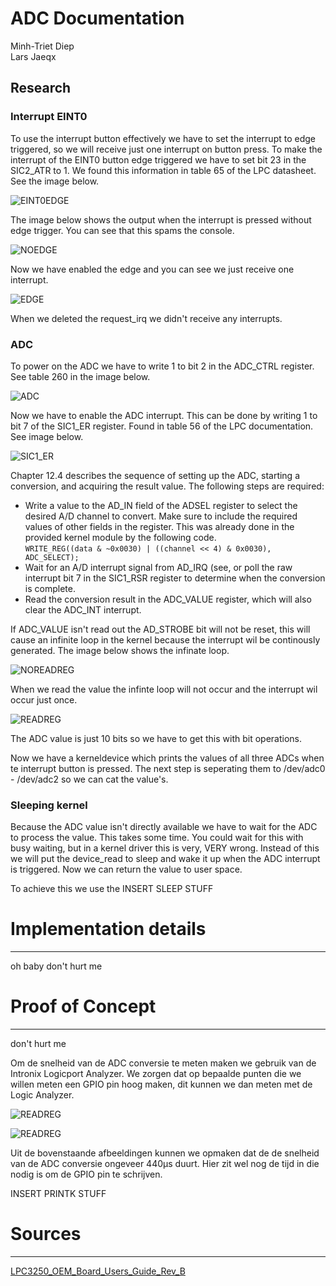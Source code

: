 ADC Documentation
===============================================================================
Minh-Triet Diep  
Lars Jaeqx  

## Research

### Interrupt EINT0
To use the interrupt button effectively we have to set the interrupt to edge triggered, so we will receive just one interrupt on button press. To make the interrupt of the EINT0 button edge triggered we have to set bit 23 in the SIC2_ATR to 1. We found this information in table 65 of the LPC datasheet. See the image below.  
  
![EINT0EDGE](img/SIC2_ATR.PNG)  
  
The image below shows the output when the interrupt is pressed without edge trigger. You can see that this spams the console.  

![NOEDGE](img/NoEdge.PNG)  
  
Now we have enabled the edge and you can see we just receive one interrupt.  
  
![EDGE](img/Edge.PNG)  
  
When we deleted the request_irq we didn't receive any interrupts.  
  
### ADC
To power on the ADC we have to write 1 to bit 2 in the ADC_CTRL register. See table 260 in the image below.  
  
![ADC](img/ADC_CTRL.PNG)  
  
Now we have to enable the ADC interrupt. This can be done by writing 1 to bit 7 of the SIC1_ER register. Found in table 56 of the LPC documentation. See image below.  
  
![SIC1_ER](img/SIC1_ER.PNG)  
  
Chapter 12.4 describes the sequence of setting up the ADC, starting a conversion, and acquiring the result value. The following steps are required:
- Write a value to the AD_IN field of the ADSEL register to select the desired A/D channel to convert. Make sure to include the required values of other fields in the register. This was already done in the provided kernel module by the following code.  
`WRITE_REG((data & ~0x0030) | ((channel << 4) & 0x0030), ADC_SELECT);`
- Wait for an A/D interrupt signal from AD_IRQ (see, or poll the raw interrupt bit 7 in the SIC1_RSR register to determine when the conversion is complete.
- Read the conversion result in the ADC_VALUE register, which will also clear the ADC_INT interrupt.  
  
If ADC_VALUE isn't read out the AD_STROBE bit will not be reset, this will cause an infinite loop in the kernel because the interrupt wil be continously generated. The image below shows the infinate loop.  
  
![NOREADREG](img/NoReadReg.PNG)  

When we read the value the infinte loop will not occur and the interrupt wil occur just once.  
  
![READREG](img/ReadReg.PNG)    
  
The ADC value is just 10 bits so we have to get this with bit operations.
  
Now we have a kerneldevice which prints the values of all three ADCs when te interrupt button is pressed. The next step is seperating them to /dev/adc0 - /dev/adc2 so we can cat the value's.  
  
### Sleeping kernel
Because the ADC value isn't directly available we have to wait for the ADC to process the value. This takes some time. You could wait for this with busy waiting, but in a kernel driver this is very, VERY wrong. Instead of this we will put the device_read to sleep and wake it up when the ADC interrupt is triggered. Now we can return the value to user space.  
  
To achieve this we use the INSERT SLEEP STUFF


# Implementation details
-------------------------------------------------------------------------------
oh baby don't hurt me

# Proof of Concept
-------------------------------------------------------------------------------
don't hurt me

Om de snelheid van de ADC conversie te meten maken we gebruik van de Intronix Logicport Analyzer. We zorgen dat op bepaalde punten die we willen meten een GPIO pin hoog maken, dit kunnen we dan meten met de Logic Analyzer.  
  
![READREG](img/time_print.PNG)  

![READREG](img/time_no_print.PNG)  
  
Uit de bovenstaande afbeeldingen kunnen we opmaken dat de de snelheid van de ADC conversie ongeveer 440µs duurt. Hier zit wel nog de tijd in die nodig is om de GPIO pin te schrijven.

INSERT PRINTK STUFF
  
# Sources
-------------------------------------------------------------------------------
[LPC3250_OEM_Board_Users_Guide_Rev_B](../LPC3250/LPC3250_OEM_Board_Users_Guide_Rev_B.pdf)  
